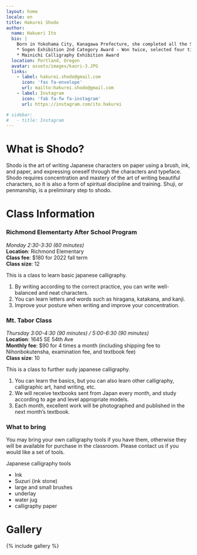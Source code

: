 ```yaml
---
layout: home
locale: en
title: Hakurei Shodo
author:
  name: Hakueri Ito
  bio: |
    Born in Yokohama City, Kanagawa Prefecture, she completed all the Shodo courses in elementary and middle school. After moving to Portland, Oregon in 2011, she started learning calligraphy again, studying under master Daigo Sekko. Since 2020, she has studied under master Futo Suzuki, the representative of Bokutensha in Japan. She has been featured in many exhibitions and continues to learn to make further progress.
    * Sogen Exhibition 2nd Category Award - Won twice, selected four times
    * Mainichi Calligraphy Exhibition Award
  location: Portland, Oregon
  avatar: assets/images/kaori-3.JPG
  links:
    - label: hakurei.shodo@gmail.com
      icon: 'fas fa-envelope'
      url: mailto:hakurei.shodo@gmail.com
    - label: Instagram
      icon: 'fab fa-fw fa-instagram'
      url: https://instagram.com/ito.hakurei

# sidebar:
#   - title: Instagram
---
```


# What is Shodo?
Shodo is the art of writing Japanese characters on paper using a brush, ink, and paper, and expressing oneself through the characters and typeface. Shodo requires concentration and mastery of the art of writing beautiful characters, so it is also a form of spiritual discipline and training. Shuji, or penmanship, is a preliminary step to shodo.

# Class Information

### Richmond Elementarty After School Program
*Monday 2:30-3:30 (60 minutes)*  
**Location**: Richmond Elementary  
**Class fee**: $180 for 2022 fall term  
**Class size**: 12

This is a class to learn basic japanese calligraphy.

1. By writing according to the correct practice, you can write well-balanced and neat characters.
1. You can learn letters and words such as hiragana, katakana, and kanji.
1. Improve your posture when writing and improve your concentration.

### Mt. Tabor Class
*Thursday 3:00-4:30 (90 minutes) / 5:00-6:30 (90 minutes)*  
**Location**: 1645 SE 54th Ave  
**Monthly fee**: $90 for 4 times a month (including shipping fee to Nihonbokutensha, examination fee, and textbook fee)  
**Class size**: 10

This is a class to further sudy japanese calligraphy.

1. You can learn the basics, but you can also learn other calligraphy, calligraphic art, hand writing, etc.
1. We will receive textbooks sent from Japan every month, and study according to age and level appropriate models.
1. Each month, excellent work will be photographed and published in the next month’s textbook.

### What to bring
You may bring your own calligraphy tools if you have them, otherwise they will be available for purchase in the classroom. Please contact us if you would like a set of tools.

Japanese calligraphy tools
* Ink
* Suzuri (ink stone)
* large and small brushes
* underlay
* water jug
* calligraphy paper


# Gallery

{% include gallery %}
